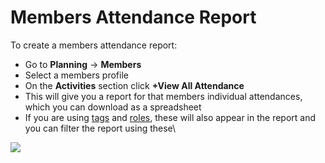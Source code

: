 # Members Attendance Report

To create a members attendance report:

* Go to **Planning** -> **Members**
* Select a members profile
* On the **Activities** section click **+View All Attendance**
* This will give you a report for that members individual attendances, which you can download as a spreadsheet
* If you are using [tags](../../../shared-services/tags/) and [roles](../../roles/), these will also appear in the report and you can filter the report using these\


![](<../../../.gitbook/assets/members attendance reports.gif>)

